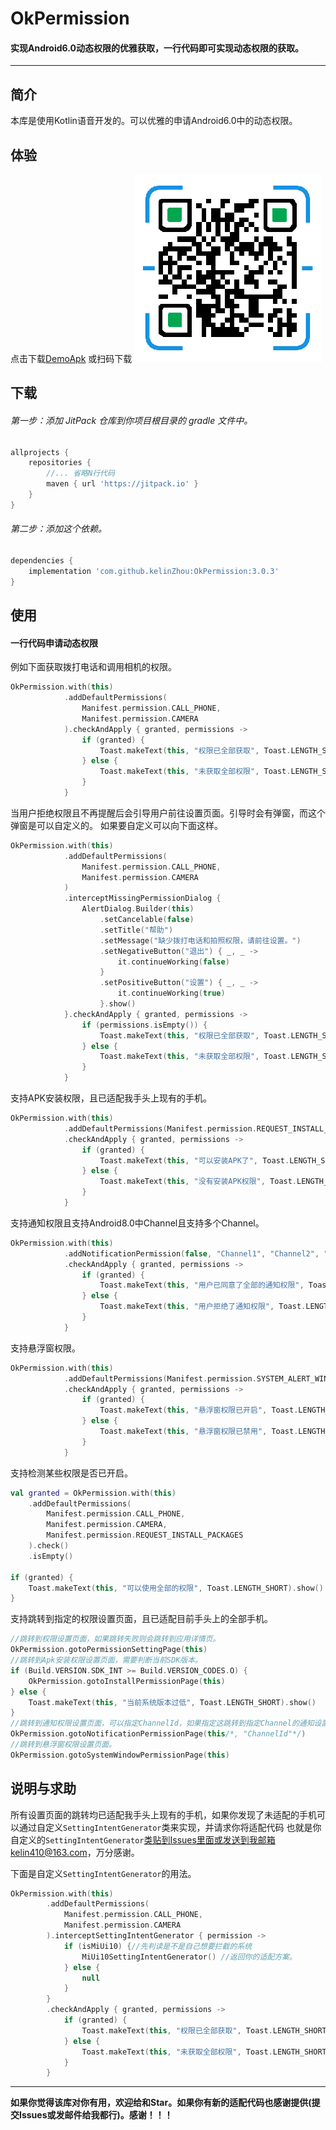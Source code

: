 # OkPermission
#### 实现Android6.0动态权限的优雅获取，一行代码即可实现动态权限的获取。

* * *

## 简介
本库是使用Kotlin语音开发的。可以优雅的申请Android6.0中的动态权限。

## 体验
点击下载[DemoApk](https://fir.im/kmbz)
或扫码下载
![DemoApk](materials/demo_download.png)

## 下载
###### 第一步：添加 JitPack 仓库到你项目根目录的 gradle 文件中。
```groovy
allprojects {
    repositories {
        //... 省略N行代码
        maven { url 'https://jitpack.io' }
    }
}
```
###### 第二步：添加这个依赖。
```groovy
dependencies {
    implementation 'com.github.kelinZhou:OkPermission:3.0.3'
}
```
## 使用

#### 一行代码申请动态权限
例如下面获取拨打电话和调用相机的权限。
```kotlin
OkPermission.with(this)
            .addDefaultPermissions(
                Manifest.permission.CALL_PHONE,
                Manifest.permission.CAMERA
            ).checkAndApply { granted, permissions ->
                if (granted) {
                    Toast.makeText(this, "权限已全部获取", Toast.LENGTH_SHORT).show()
                } else {
                    Toast.makeText(this, "未获取全部权限", Toast.LENGTH_SHORT).show()
                }
            }
```

当用户拒绝权限且不再提醒后会引导用户前往设置页面。引导时会有弹窗，而这个弹窗是可以自定义的。
如果要自定义可以向下面这样。
```kotlin
OkPermission.with(this)
            .addDefaultPermissions(
                Manifest.permission.CALL_PHONE,
                Manifest.permission.CAMERA
            )
            .interceptMissingPermissionDialog {
                AlertDialog.Builder(this)
                    .setCancelable(false)
                    .setTitle("帮助")
                    .setMessage("缺少拨打电话和拍照权限，请前往设置。")
                    .setNegativeButton("退出") { _, _ ->
                        it.continueWorking(false)
                    }
                    .setPositiveButton("设置") { _, _ ->
                        it.continueWorking(true)
                    }.show()
            }.checkAndApply { granted, permissions ->
                if (permissions.isEmpty()) {
                    Toast.makeText(this, "权限已全部获取", Toast.LENGTH_SHORT).show()
                } else {
                    Toast.makeText(this, "未获取全部权限", Toast.LENGTH_SHORT).show()
                }
            }
```

支持APK安装权限，且已适配我手头上现有的手机。
```kotlin
OkPermission.with(this)
            .addDefaultPermissions(Manifest.permission.REQUEST_INSTALL_PACKAGES)
            .checkAndApply { granted, permissions ->
                if (granted) {
                    Toast.makeText(this, "可以安装APK了", Toast.LENGTH_SHORT).show()
                } else {
                    Toast.makeText(this, "没有安装APK权限", Toast.LENGTH_SHORT).show()
                }
            }
```

支持通知权限且支持Android8.0中Channel且支持多个Channel。
```kotlin
OkPermission.with(this)
            .addNotificationPermission(false, "Channel1", "Channel2", "Channel3"/*ChannelN ……*/)
            .checkAndApply { granted, permissions ->
                if (granted) {
                    Toast.makeText(this, "用户已同意了全部的通知权限", Toast.LENGTH_SHORT).show()
                } else {
                    Toast.makeText(this, "用户拒绝了通知权限", Toast.LENGTH_SHORT).show()
                }
            }
```

支持悬浮窗权限。
```kotlin
OkPermission.with(this)
            .addDefaultPermissions(Manifest.permission.SYSTEM_ALERT_WINDOW)
            .checkAndApply { granted, permissions ->
                if (granted) {
                    Toast.makeText(this, "悬浮窗权限已开启", Toast.LENGTH_SHORT).show()
                } else {
                    Toast.makeText(this, "悬浮窗权限已禁用", Toast.LENGTH_SHORT).show()
                }
            }
```

支持检测某些权限是否已开启。
```kotlin
val granted = OkPermission.with(this)
    .addDefaultPermissions(
        Manifest.permission.CALL_PHONE,
        Manifest.permission.CAMERA,
        Manifest.permission.REQUEST_INSTALL_PACKAGES
    ).check()
    .isEmpty()

if (granted) {
    Toast.makeText(this, "可以使用全部的权限", Toast.LENGTH_SHORT).show()
}
```

支持跳转到指定的权限设置页面，且已适配目前手头上的全部手机。
```kotlin
//跳转到权限设置页面，如果跳转失败则会跳转到应用详情页。
OkPermission.gotoPermissionSettingPage(this)
//跳转到Apk安装权限设置页面，需要判断当前SDK版本。
if (Build.VERSION.SDK_INT >= Build.VERSION_CODES.O) {
    OkPermission.gotoInstallPermissionPage(this)
} else {
    Toast.makeText(this, "当前系统版本过低", Toast.LENGTH_SHORT).show()
}
//跳转到通知权限设置页面，可以指定ChannelId，如果指定这跳转到指定Channel的通知设置页面，如果不指定这跳转到通知的总开关设置页面。
OkPermission.gotoNotificationPermissionPage(this/*, "ChannelId"*/)
//跳转到悬浮窗权限设置页面。
OkPermission.gotoSystemWindowPermissionPage(this)
```
## 说明与求助
所有设置页面的跳转均已适配我手头上现有的手机，如果你发现了未适配的手机可以通过自定义```SettingIntentGenerator```类来实现，并请求你将适配代码
也就是你自定义的```SettingIntentGenerator```类贴到Issues里面或发送到我邮箱kelin410@163.com，万分感谢。

下面是自定义```SettingIntentGenerator```的用法。
```kotlin
OkPermission.with(this)
        .addDefaultPermissions(
            Manifest.permission.CALL_PHONE,
            Manifest.permission.CAMERA
        ).interceptSettingIntentGenerator { permission ->
            if (isMiUi10) {//先判读是不是自己想要拦截的系统
                MiUi10SettingIntentGenerator() //返回你的适配方案。
            } else {
                null
            }
        }
        .checkAndApply { granted, permissions ->
            if (granted) {
                Toast.makeText(this, "权限已全部获取", Toast.LENGTH_SHORT).show()
            } else {
                Toast.makeText(this, "未获取全部权限", Toast.LENGTH_SHORT).show()
            }
        }
```
* * *
**如果你觉得该库对你有用，欢迎给和Star。如果你有新的适配代码也感谢提供(提交Issues或发邮件给我都行)。感谢！！！**
